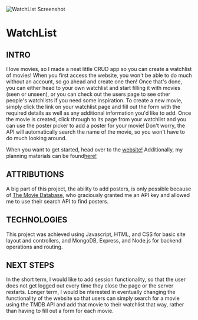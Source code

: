 ![WatchList Screenshot](https://i.imgur.com/bkh2rrz.png)

# WatchList

## INTRO
I love movies, so I made a neat little CRUD app so you can create a watchlist of movies! When you first access the website, you won't be able to do much without an account, so go ahead and create one then! Once that's done, you can either head to your own watchlist and start filling it with movies (seen or unseen), or you can check out the users page to see other people's watchlists if you need some inspiration. To create a new movie, simply click the link on your watchlist page and fill out the form with the required details as well as any additional information you'd like to add. Once the movie is created, click through to its page from your watchlist and you can use the poster picker to add a poster for your movie! Don't worry, the API will automatically search the name of the movie, so you won't have to do much looking around.

When you want to get started, head over to the [website!](https://men-stack-project-watchlist-13a22de077a0.herokuapp.com/)
Additionally, my planning materials can be found[here!](https://trello.com/b/npL2C8Qm/men-stack-project-proposal)

## ATTRIBUTIONS
A big part of this project, the ability to add posters, is only possible because of [The Movie Database](themoviedb.org), who graciously granted me an API key and allowed me to use their search API to find posters.

## TECHNOLOGIES
This project was achieved using Javascript, HTML, and CSS for basic site layout and controllers, and MongoDB, Express, and Node.js for backend operations and routing.

## NEXT STEPS
In the short term, I would like to add session functionality, so that the user does not get logged out every time they close the page or the server restarts. Longer term, I would be nterested in eventually changing the functionality of the website so that users can simply search for a movie using the TMDB API and add that movie to their watchlist that way, rather than having to fill out a form for each movie.